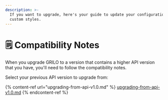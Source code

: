```yaml
---
description: >-
  If you want to upgrade, here's your guide to update your configuration and
  custom styles.
---
```


# 🗒 Compatibility Notes

When you upgrade GRILO to a version that contains a higher API version that you have, you'll need to follow the compatibility notes.

Select your previous API version to upgrade from:

{% content-ref url="upgrading-from-api-v1.0.md" %}
[upgrading-from-api-v1.0.md](upgrading-from-api-v1.0.md)
{% endcontent-ref %}
